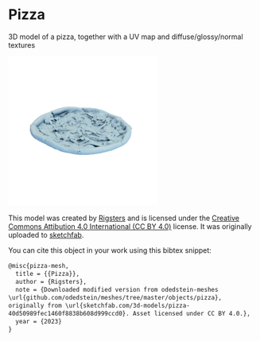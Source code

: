 # Pizza

3D model of a pizza, together with a UV map and diffuse/glossy/normal textures

![pizza](pizza.png)

This model was created by [Rigsters](https://sketchfab.com/rigsters) and is
licensed under the [Creative Commons Attibution 4.0 International (CC BY 4.0)](https://creativecommons.org/licenses/by/4.0/) license.
It was originally uploaded to [sketchfab](https://sketchfab.com/3d-models/pizza-40d50989fec1460f8838b608d999ccd0).

You can cite this object in your work using this bibtex snippet:
```
@misc{pizza-mesh,
  title = {{Pizza}},
  author = {Rigsters},
  note = {Downloaded modified version from odedstein-meshes \url{github.com/odedstein/meshes/tree/master/objects/pizza}, originally from \url{sketchfab.com/3d-models/pizza-40d50989fec1460f8838b608d999ccd0}. Asset licensed under CC BY 4.0.},
  year = {2023}
}
```
